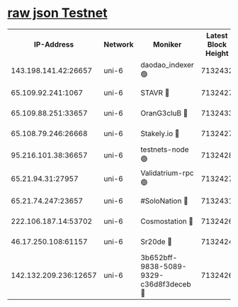 [raw json Testnet](https://rpc-check.junot.stavr.tech/junot/rpc-junot-result.json)
=


<table><tr><th>IP-Address</th><th>Network</th><th>Moniker</th><th>Latest Block Height</th><th>Earliest Block Height</th><th>Catching Up</th><th>Tx Index</th><th>Voting Power</th><th>Scan Time</th></tr><tr><td>143.198.141.42:26657</td><td>uni-6</td><td>daodao_indexer 🟢</td><td>7132432</td><td>1</td><td>False</td><td>off</td><td>0</td><td>2024-01-17T15:06:11.004930315UTC</td></tr><tr><td>65.109.92.241:1067</td><td>uni-6</td><td>STAVR 🔴</td><td>7132427</td><td>1138541</td><td>False</td><td>on</td><td>6042</td><td>2024-01-17T15:05:58.763306656UTC</td></tr><tr><td>65.109.88.251:33657</td><td>uni-6</td><td>OranG3cluB 🔴</td><td>7132433</td><td>1138541</td><td>False</td><td>on</td><td>11</td><td>2024-01-17T15:06:15.399623536UTC</td></tr><tr><td>65.108.79.246:26668</td><td>uni-6</td><td>Stakely.io 🔴</td><td>7132427</td><td>1570872</td><td>False</td><td>on</td><td>1574932</td><td>2024-01-17T15:05:59.160615118UTC</td></tr><tr><td>95.216.101.38:36657</td><td>uni-6</td><td>testnets-node 🟢</td><td>7132428</td><td>1615130</td><td>False</td><td>on</td><td>0</td><td>2024-01-17T15:06:01.548381287UTC</td></tr><tr><td>65.21.94.31:27957</td><td>uni-6</td><td>Validatrium-rpc 🟢</td><td>7132427</td><td>2943363</td><td>False</td><td>on</td><td>0</td><td>2024-01-17T15:05:54.297530001UTC</td></tr><tr><td>65.21.74.247:23657</td><td>uni-6</td><td>#SoloNation 🔴</td><td>7132431</td><td>5208001</td><td>False</td><td>on</td><td>112</td><td>2024-01-17T15:06:10.097063735UTC</td></tr><tr><td>222.106.187.14:53702</td><td>uni-6</td><td>Cosmostation 🔴</td><td>7132426</td><td>5344501</td><td>False</td><td>on</td><td>110003</td><td>2024-01-17T15:05:51.896707281UTC</td></tr><tr><td>46.17.250.108:61157</td><td>uni-6</td><td>Sr20de 🔴</td><td>7132424</td><td>6419777</td><td>False</td><td>on</td><td>37</td><td>2024-01-17T15:05:46.058470919UTC</td></tr><tr><td>142.132.209.236:12657</td><td>uni-6</td><td>3b652bff-9838-5089-9329-c36d8f3deceb 🔴</td><td>7132426</td><td>7111280</td><td>False</td><td>on</td><td>157563</td><td>2024-01-17T15:05:50.405225394UTC</td></tr></table>